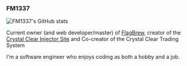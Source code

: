 ### FM1337

![FM1337's GitHub stats](https://github-readme-stats.vercel.app/api?username=fm1337)

Current owner (and web developer/master) of [FlagBrew](https://flagbrew.org), creator of the [Crystal Clear Injector Site](https://inject.fm1337.com) and Co-creator of the Crystal Clear Trading System

I'm a software engineer who enjoys coding as both a hobby and a job.
